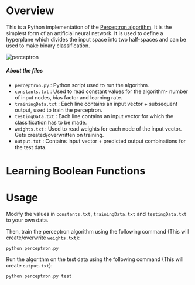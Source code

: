 # Overview
This is a Python implementation of the <a href="https://en.wikipedia.org/wiki/Perceptron#Learning_algorithm">Perceptron algorithm</a>. It is the simplest form of an artificial neural network. It is used to define a hyperplane which divides the input space into two half-spaces and can be used to make binary classification.

![perceptron](https://raw.githubusercontent.com/ckjoshi9/Perceptron/master/perceptron.png)

##### About the files
* `perceptron.py` : Python script used to run the algorithm.
* `constants.txt` : Used to read constant values for the algorithm- number of input nodes, bias factor and learning rate.
* `trainingData.txt` : Each line contains an input vector + subsequent output, used to train the perceptron.
* `testingData.txt` : Each line contains an input vector for which the classification has to be made.
* `weights.txt` : Used to read weights for each node of the input vector. Gets created/overwritten on training.
* `output.txt` : Contains input vector + predicted output combinations for the test data.

# Learning Boolean Functions

# Usage
Modify the values in `constants.txt`, `trainingData.txt` and `testingData.txt` to your own data.

Then, train the perceptron algorithm using the following command (This will create/overwrite `weights.txt`):
```
python perceptron.py
```

Run the algorithm on the test data using the following command (This will create `output.txt`):
```
python perceptron.py test
```
